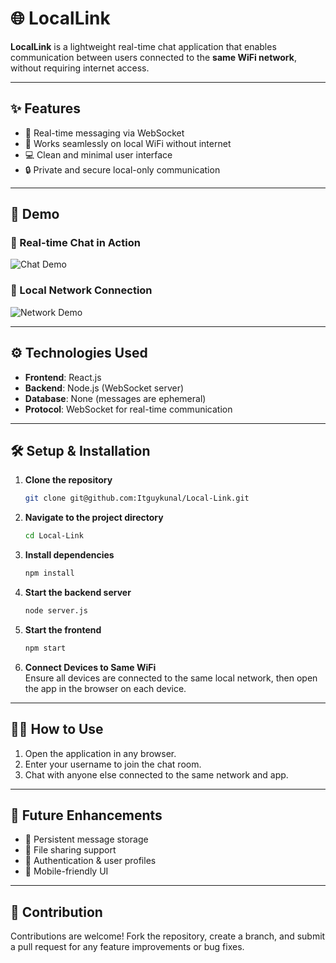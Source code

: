 # 🌐 LocalLink

**LocalLink** is a lightweight real-time chat application that enables communication between users connected to the **same WiFi network**, without requiring internet access.

---

## ✨ Features

- 🔄 Real-time messaging via WebSocket  
- 📶 Works seamlessly on local WiFi without internet  
- 💻 Clean and minimal user interface  
- 🔒 Private and secure local-only communication  

---

## 🎥 Demo

### 💬 Real-time Chat in Action

![Chat Demo](https://yourdomain.com/path-to-chat-demo.gif)

### 🔗 Local Network Connection

![Network Demo](https://yourdomain.com/path-to-network-demo.gif)

---

## ⚙️ Technologies Used

- **Frontend**: React.js  
- **Backend**: Node.js (WebSocket server)  
- **Database**: None (messages are ephemeral)  
- **Protocol**: WebSocket for real-time communication  

---

## 🛠️ Setup & Installation

1. **Clone the repository**
   ```bash
   git clone git@github.com:Itguykunal/Local-Link.git
   ```

2. **Navigate to the project directory**
   ```bash
   cd Local-Link
   ```

3. **Install dependencies**
   ```bash
   npm install
   ```

4. **Start the backend server**
   ```bash
   node server.js
   ```

5. **Start the frontend**
   ```bash
   npm start
   ```

6. **Connect Devices to Same WiFi**  
   Ensure all devices are connected to the same local network, then open the app in the browser on each device.

---

## 🧑‍💻 How to Use

1. Open the application in any browser.  
2. Enter your username to join the chat room.  
3. Chat with anyone else connected to the same network and app.

---

## 🌱 Future Enhancements

- 💾 Persistent message storage  
- 📁 File sharing support  
- 🔐 Authentication & user profiles  
- 📱 Mobile-friendly UI  

---

## 🤝 Contribution

Contributions are welcome! Fork the repository, create a branch, and submit a pull request for any feature improvements or bug fixes.
